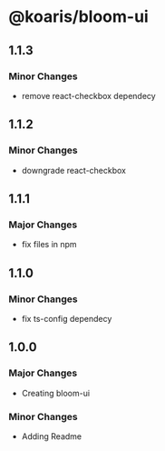 # @koaris/bloom-ui

## 1.1.3

### Minor Changes

- remove react-checkbox dependecy

## 1.1.2

### Minor Changes

- downgrade react-checkbox

## 1.1.1

### Major Changes

- fix files in npm

## 1.1.0

### Minor Changes

- fix ts-config dependecy

## 1.0.0

### Major Changes

- Creating bloom-ui

### Minor Changes

- Adding Readme
